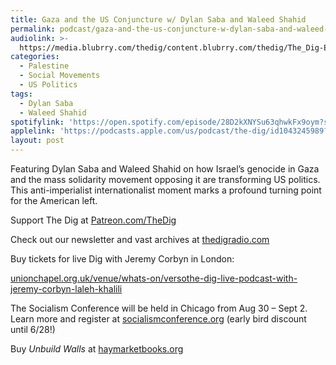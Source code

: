 ```yaml
---
title: Gaza and the US Conjuncture w/ Dylan Saba and Waleed Shahid
permalink: podcast/gaza-and-the-us-conjuncture-w-dylan-saba-and-waleed-shahid/
audiolink: >-
  https://media.blubrry.com/thedig/content.blubrry.com/thedig/The_Dig-EP_447-Saba-Shahid.mp3
categories:
  - Palestine
  - Social Movements
  - US Politics
tags:
  - Dylan Saba
  - Waleed Shahid
spotifylink: 'https://open.spotify.com/episode/28D2kXNYSu63qhwkFx9oym?si=bdeb1244f3444589'
applelink: 'https://podcasts.apple.com/us/podcast/the-dig/id1043245989?i=1000657443316'
layout: post
---
```


Featuring Dylan Saba and Waleed Shahid on how Israel’s genocide in Gaza and the mass solidarity movement opposing it are transforming US politics. This anti-imperialist internationalist moment marks a profound turning point for the American left.

Support The Dig at [Patreon.com/TheDig](http://patreon.com/TheDig)

Check out our newsletter and vast archives at [thedigradio.com](http://thedigradio.com)

Buy tickets for live Dig with Jeremy Corbyn in London:

[unionchapel.org.uk/venue/whats-on/versothe-dig-live-podcast-with-jeremy-corbyn-laleh-khalili](http://unionchapel.org.uk/venue/whats-on/versothe-dig-live-podcast-with-jeremy-corbyn-laleh-khalili)

The Socialism Conference will be held in Chicago from Aug 30 – Sept 2. Learn more and register at [socialismconference.org](http://socialismconference.org) (early bird discount until 6/28!)

Buy *Unbuild Walls* at [haymarketbooks.org](http://haymarketbooks.org)

